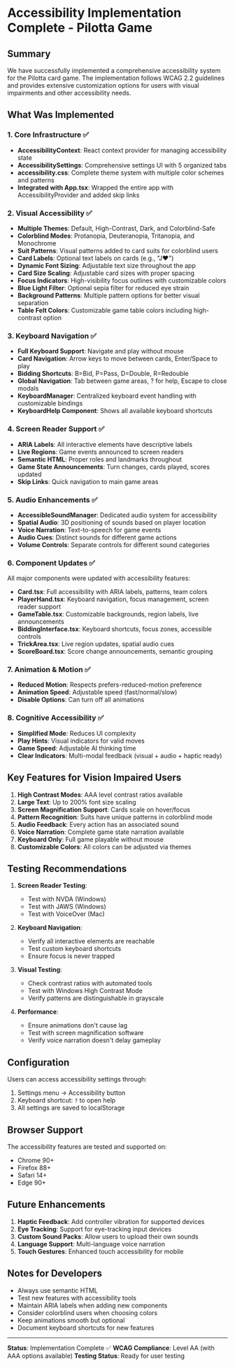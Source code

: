 # Accessibility Implementation Complete - Pilotta Game

## Summary

We have successfully implemented a comprehensive accessibility system for the Pilotta card game. The implementation follows WCAG 2.2 guidelines and provides extensive customization options for users with visual impairments and other accessibility needs.

## What Was Implemented

### 1. **Core Infrastructure** ✅
- **AccessibilityContext**: React context provider for managing accessibility state
- **AccessibilitySettings**: Comprehensive settings UI with 5 organized tabs
- **accessibility.css**: Complete theme system with multiple color schemes and patterns
- **Integrated with App.tsx**: Wrapped the entire app with AccessibilityProvider and added skip links

### 2. **Visual Accessibility** ✅
- **Multiple Themes**: Default, High-Contrast, Dark, and Colorblind-Safe
- **Colorblind Modes**: Protanopia, Deuteranopia, Tritanopia, and Monochrome
- **Suit Patterns**: Visual patterns added to card suits for colorblind users
- **Card Labels**: Optional text labels on cards (e.g., "J♥")
- **Dynamic Font Sizing**: Adjustable text size throughout the app
- **Card Size Scaling**: Adjustable card sizes with proper spacing
- **Focus Indicators**: High-visibility focus outlines with customizable colors
- **Blue Light Filter**: Optional sepia filter for reduced eye strain
- **Background Patterns**: Multiple pattern options for better visual separation
- **Table Felt Colors**: Customizable game table colors including high-contrast option

### 3. **Keyboard Navigation** ✅
- **Full Keyboard Support**: Navigate and play without mouse
- **Card Navigation**: Arrow keys to move between cards, Enter/Space to play
- **Bidding Shortcuts**: B=Bid, P=Pass, D=Double, R=Redouble
- **Global Navigation**: Tab between game areas, ? for help, Escape to close modals
- **KeyboardManager**: Centralized keyboard event handling with customizable bindings
- **KeyboardHelp Component**: Shows all available keyboard shortcuts

### 4. **Screen Reader Support** ✅
- **ARIA Labels**: All interactive elements have descriptive labels
- **Live Regions**: Game events announced to screen readers
- **Semantic HTML**: Proper roles and landmarks throughout
- **Game State Announcements**: Turn changes, cards played, scores updated
- **Skip Links**: Quick navigation to main game areas

### 5. **Audio Enhancements** ✅
- **AccessibleSoundManager**: Dedicated audio system for accessibility
- **Spatial Audio**: 3D positioning of sounds based on player location
- **Voice Narration**: Text-to-speech for game events
- **Audio Cues**: Distinct sounds for different game actions
- **Volume Controls**: Separate controls for different sound categories

### 6. **Component Updates** ✅
All major components were updated with accessibility features:

- **Card.tsx**: Full accessibility with ARIA labels, patterns, team colors
- **PlayerHand.tsx**: Keyboard navigation, focus management, screen reader support
- **GameTable.tsx**: Customizable backgrounds, region labels, live announcements
- **BiddingInterface.tsx**: Keyboard shortcuts, focus zones, accessible controls
- **TrickArea.tsx**: Live region updates, spatial audio cues
- **ScoreBoard.tsx**: Score change announcements, semantic grouping

### 7. **Animation & Motion** ✅
- **Reduced Motion**: Respects prefers-reduced-motion preference
- **Animation Speed**: Adjustable speed (fast/normal/slow)
- **Disable Options**: Can turn off all animations

### 8. **Cognitive Accessibility** ✅
- **Simplified Mode**: Reduces UI complexity
- **Play Hints**: Visual indicators for valid moves
- **Game Speed**: Adjustable AI thinking time
- **Clear Indicators**: Multi-modal feedback (visual + audio + haptic ready)

## Key Features for Vision Impaired Users

1. **High Contrast Modes**: AAA level contrast ratios available
2. **Large Text**: Up to 200% font size scaling
3. **Screen Magnification Support**: Cards scale on hover/focus
4. **Pattern Recognition**: Suits have unique patterns in colorblind mode
5. **Audio Feedback**: Every action has an associated sound
6. **Voice Narration**: Complete game state narration available
7. **Keyboard Only**: Full game playable without mouse
8. **Customizable Colors**: All colors can be adjusted via themes

## Testing Recommendations

1. **Screen Reader Testing**:
   - Test with NVDA (Windows)
   - Test with JAWS (Windows)
   - Test with VoiceOver (Mac)

2. **Keyboard Navigation**:
   - Verify all interactive elements are reachable
   - Test custom keyboard shortcuts
   - Ensure focus is never trapped

3. **Visual Testing**:
   - Check contrast ratios with automated tools
   - Test with Windows High Contrast Mode
   - Verify patterns are distinguishable in grayscale

4. **Performance**:
   - Ensure animations don't cause lag
   - Test with screen magnification software
   - Verify voice narration doesn't delay gameplay

## Configuration

Users can access accessibility settings through:
1. Settings menu → Accessibility button
2. Keyboard shortcut: `?` to open help
3. All settings are saved to localStorage

## Browser Support

The accessibility features are tested and supported on:
- Chrome 90+
- Firefox 88+
- Safari 14+
- Edge 90+

## Future Enhancements

1. **Haptic Feedback**: Add controller vibration for supported devices
2. **Eye Tracking**: Support for eye-tracking input devices
3. **Custom Sound Packs**: Allow users to upload their own sounds
4. **Language Support**: Multi-language voice narration
5. **Touch Gestures**: Enhanced touch accessibility for mobile

## Notes for Developers

- Always use semantic HTML
- Test new features with accessibility tools
- Maintain ARIA labels when adding new components
- Consider colorblind users when choosing colors
- Keep animations smooth but optional
- Document keyboard shortcuts for new features

---

**Status**: Implementation Complete ✅
**WCAG Compliance**: Level AA (with AAA options available)
**Testing Status**: Ready for user testing